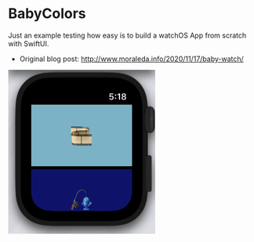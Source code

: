 # BabyColors

Just an example testing how easy is to build a watchOS App from scratch with SwiftUI.

* Original blog post: http://www.moraleda.info/2020/11/17/baby-watch/

<img src="babycolors.gif" alt="Baby Colors in action" width="300"/>
